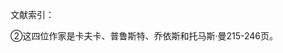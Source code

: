 文献索引：

[^1]: 引自: 《卡夫卡的天堂》（美）乔伊斯·卡罗尔·奥茨 现代西方文艺批评文选. 安徽省文艺理论研究会, 1983. 
[^2]: 赵乐甡, 车成安, 王林. 西方现代派文学与艺术[J]. 1986. 第117-126页
[^3]: 平远. 维纳斯的历程[M]. 北京十月文艺出版社, 1993. 第401-407页
[^4]: 转引自:《现代文艺理论译丛》. 第58-75页

②这四位作家是卡夫卡、普鲁斯特、乔依斯和托马斯·曼215-246页。